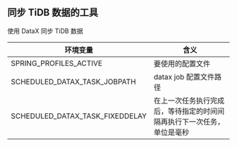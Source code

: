 ## 同步 TiDB 数据的工具
使用 DataX 同步 TiDB 数据

|环境变量| 含义               |
|---|---|
|SPRING_PROFILES_ACTIVE| 要使用的配置文件         |
|SCHEDULED_DATAX_TASK_JOBPATH| datax job 配置文件路径 |
|SCHEDULED_DATAX_TASK_FIXEDDELAY| 在上一次任务执行完成后，等待指定的时间间隔再执行下一次任务，单位是毫秒 |

